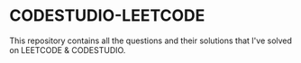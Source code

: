 # CODESTUDIO-LEETCODE
This repository contains all the questions and their solutions that I've solved on LEETCODE & CODESTUDIO.

